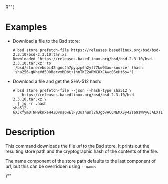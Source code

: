 R""(

# Examples

* Download a file to the Bsd store:

  ```console
  # bsd store prefetch-file https://releases.basedlinux.org/bsd/bsd-2.3.10/bsd-2.3.10.tar.xz
  Downloaded 'https://releases.basedlinux.org/bsd/bsd-2.3.10/bsd-2.3.10.tar.xz' to
  '/bsd/store/vbdbi42hgnc4h7pyqzp6h2yf77kw93aw-source' (hash
  'sha256-qKheVd5D0BervxMDbt+1hnTKE2aRWC8XCAwc0SeHt6s=').
  ```

* Download a file and get the SHA-512 hash:

  ```console
  # bsd store prefetch-file --json --hash-type sha512 \
      https://releases.basedlinux.org/bsd/bsd-2.3.10/bsd-2.3.10.tar.xz \
    | jq -r .hash
  sha512-6XJxfym0TNH9knxeH4ZOvns6wElFy3uahunl2hJgovACCMEMXSy42s69zWVyGJALXTI+86tpDJGlIcAySEKBbA==
  ```

# Description

This command downloads the file *url* to the Bsd store. It prints out
the resulting store path and the cryptographic hash of the contents of
the file.

The name component of the store path defaults to the last component of
*url*, but this can be overridden using `--name`.

)""
